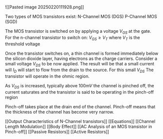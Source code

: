 ![[Pasted image 20250220111928.png]]

Two types of MOS transistors exist:
N-Channel MOS (DGS)
P-Channel MOS (SGD) 

The MOS transistor is switched on by applying a voltage $V_{GS}$ at the gate. For the n-channel transistor to switch on:
$V_{GS}\ge V_{T}$ 
where $V_T$ is the threshold voltage

Once the transistor switches on, a thin channel is formed immediately below the silicon dioxide layer, having electrons as the charge carriers. 
Consider a small voltage $V_{DS}$ to be now applied. The result will be that a small current will $I_D$ will start to flow from the drain to the source. For this small $V_{DS}$ The transistor will operate in the ohmic region.

As $V_{DS}$ is increased, typically above $100mV$ the channel is pinched off, the current saturates and the transistor is said to be operating in the pinch-off region

Pinch-off takes place at the drain end of the channel. 
Pinch-off means that the thickness of the channel has become very narrow. 

[[Output Characteristics of N-Channel transistors]]
[[Equations]]
[[Channel Length Modulation]]
[[Body Effect]]
[[AC Analysis of an MOS transistor in Pinch-off]]
[[Passive Resistors]]
[[Active Resistors]]

